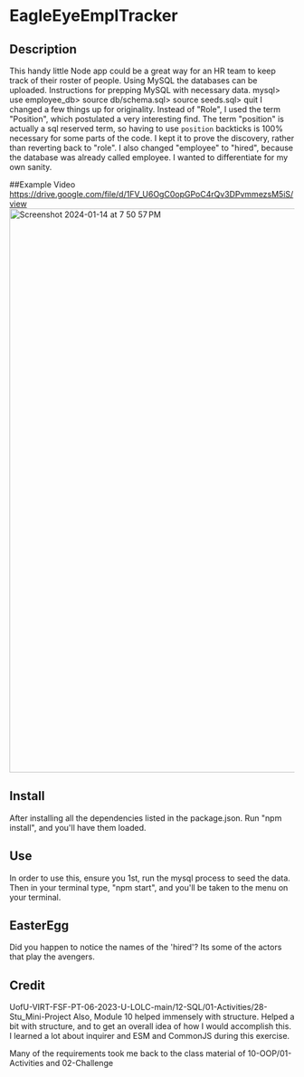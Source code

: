 # EagleEyeEmplTracker

## Description
This handy little Node app could be a great way for an HR team to keep track of their roster of people. Using MySQL the databases can be uploaded. 
Instructions for prepping MySQL with necessary data. 
mysql> use employee_db> source db/schema.sql> source seeds.sql> quit
I changed a few things up for originality. Instead of "Role", I used the term "Position", which postulated a very interesting find. The term "position" is actually a sql reserved term, so having to use `position` backticks is 100% necessary for some parts of the code. I kept it to prove the discovery, rather than reverting back to "role". I also changed "employee" to "hired", because the database was already called employee. I wanted to differentiate for my own sanity. 

##Example Video
https://drive.google.com/file/d/1FV_U6OgC0opGPoC4rQv3DPvmmezsM5iS/view
<img width="997" alt="Screenshot 2024-01-14 at 7 50 57 PM" src="https://github.com/NikWhit/EagleEyeEmplTracker/assets/135679785/40e9cc25-12b0-4e61-89d7-9c5d31959f5d">


## Install
After installing all the dependencies listed in the package.json. Run "npm install", and you'll have them loaded. 

## Use
In order to use this, ensure you 1st, run the mysql process to seed the data. 
Then in your terminal type, "npm start", and you'll be taken to the menu on your terminal. 

## EasterEgg
Did you happen to notice the names of the 'hired'? Its some of the actors that play the avengers.

## Credit
UofU-VIRT-FSF-PT-06-2023-U-LOLC-main/12-SQL/01-Activities/28-Stu_Mini-Project
Also, Module 10 helped immensely with structure.
Helped a bit with structure, and to get an overall idea of how I would accomplish this. 
I learned a lot about inquirer and ESM and CommonJS during this exercise. 

Many of the requirements took me back to the class material of 10-OOP/01-Activities and 02-Challenge
